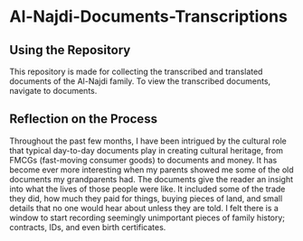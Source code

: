 # Al-Najdi-Documents-Transcriptions

## Using the Repository
This repository is made for collecting the transcribed and translated documents of the Al-Najdi family. To view the transcribed documents, navigate to documents.

## Reflection on the Process
Throughout the past few months, I have been intrigued by the cultural role that typical day-to-day documents play in creating cultural heritage, from FMCGs (fast-moving consumer goods) to documents and money. It has become ever more interesting when my parents showed me some of the old documents my grandparents had.
The documents give the reader an insight into what the lives of those people were like. It included some of the trade they did, how much they paid for things, buying pieces of land, and small details that no one would hear about unless they are told.
I felt there is a window to start recording seemingly unimportant pieces of family history; contracts, IDs, and even birth certificates.

